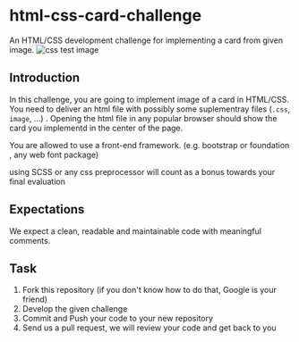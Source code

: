 # html-css-card-challenge

An HTML/CSS development challenge for implementing a card from given image. 
![css test image](http://static.pushe.co/challenge/card.png "card")

## Introduction 
In this challenge, you are going to implement image of a card in HTML/CSS. You need to deliver an html file
with possibly some suplementray files (`.css`, `image`, ...) . Opening the html file in any popular browser should show the card you implementd in the center of the page.

You are allowed to use a front-end framework. (e.g. bootstrap or foundation , any web font package)

using SCSS or any css preprocessor will count as a bonus towards your final evaluation

## Expectations

We expect a clean, readable and maintainable code with meaningful comments.

## Task

1. Fork this repository (if you don't know how to do that, Google is your friend)
2. Develop the given challenge
3. Commit and Push your code to your new repository
3. Send us a pull request, we will review your code and get back to you
